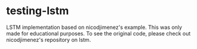 # testing-lstm
LSTM implementation based on nicodjimenez's example.
This was only made for educational purposes. To see the original code, please check out nicodjimenez's repository on lstm.

